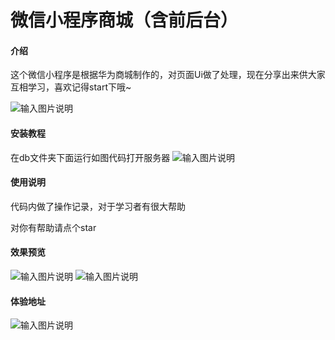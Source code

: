 # 微信小程序商城（含前后台）

#### 介绍
这个微信小程序是根据华为商城制作的，对页面Ui做了处理，现在分享出来供大家互相学习，喜欢记得start下哦~


![输入图片说明](https://gitee.com/fqrhello_world/de-watermark/raw/master/gh_697101a8e05a_344.jpg)

#### 安装教程
在db文件夹下面运行如图代码打开服务器
![输入图片说明](https://foruda.gitee.com/images/1675227599717170879/4ae92d17_10746571.jpeg)
#### 使用说明

代码内做了操作记录，对于学习者有很大帮助

对你有帮助请点个star

#### 效果预览
![输入图片说明](https://gitee.com/fqrhello_world/huaWeiStore/raw/master/huaWeiStore/images/1.jpg)
![输入图片说明](https://gitee.com/fqrhello_world/huaWeiStore/raw/master/huaWeiStore/images/2.jpg)
#### 体验地址
![输入图片说明](https://gitee.com/fqrhello_world/de-watermark/raw/master/gh_697101a8e05a_344.jpg)
